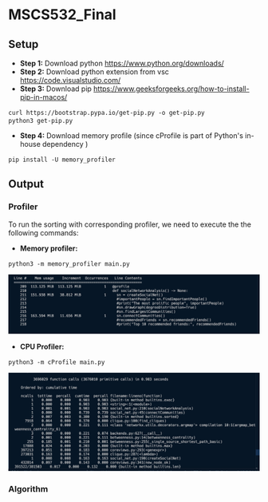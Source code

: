 # MSCS532_Final

## Setup
- **Step 1:** Download python https://www.python.org/downloads/
- **Step 2:** Download python extension from vsc https://code.visualstudio.com/
- **Step 3:** Download pip https://www.geeksforgeeks.org/how-to-install-pip-in-macos/
```
curl https://bootstrap.pypa.io/get-pip.py -o get-pip.py
python3 get-pip.py
```
- **Step 4:** Download memory profile (since cProfile is part of Python's in-house dependency )
```
pip install -U memory_profiler
```

## Output
### Profiler
To run the sorting with corresponding profiler, we need to execute the the following commands:
- **Memory profiler:**
```
python3 -m memory_profiler main.py
```
![Memory profiler](./memoryProfiler.png)

- **CPU Profiler:**
```
python3 -m cProfile main.py
```
![CPU profiler](./cpuProfiler.png)

### Algorithm